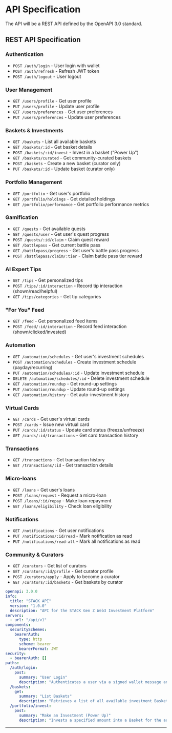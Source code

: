 # **API Specification**

The API will be a REST API defined by the OpenAPI 3.0 standard.

## **REST API Specification**

### **Authentication**
- `POST /auth/login` - User login with wallet
- `POST /auth/refresh` - Refresh JWT token
- `POST /auth/logout` - User logout

### **User Management**
- `GET /users/profile` - Get user profile
- `PUT /users/profile` - Update user profile
- `GET /users/preferences` - Get user preferences
- `PUT /users/preferences` - Update user preferences

### **Baskets & Investments**
- `GET /baskets` - List all available baskets
- `GET /baskets/:id` - Get basket details
- `POST /baskets/:id/invest` - Invest in a basket ("Power Up")
- `GET /baskets/curated` - Get community-curated baskets
- `POST /baskets` - Create a new basket (curator only)
- `PUT /baskets/:id` - Update basket (curator only)

### **Portfolio Management**
- `GET /portfolio` - Get user's portfolio
- `GET /portfolio/holdings` - Get detailed holdings
- `GET /portfolio/performance` - Get portfolio performance metrics

### **Gamification**
- `GET /quests` - Get available quests
- `GET /quests/user` - Get user's quest progress
- `POST /quests/:id/claim` - Claim quest reward
- `GET /battlepass` - Get current battle pass
- `GET /battlepass/progress` - Get user's battle pass progress
- `POST /battlepass/claim/:tier` - Claim battle pass tier reward

### **AI Expert Tips**
- `GET /tips` - Get personalized tips
- `POST /tips/:id/interaction` - Record tip interaction (shown/read/helpful)
- `GET /tips/categories` - Get tip categories

### **"For You" Feed**
- `GET /feed` - Get personalized feed items
- `POST /feed/:id/interaction` - Record feed interaction (shown/clicked/invested)

### **Automation**
- `GET /automation/schedules` - Get user's investment schedules
- `POST /automation/schedules` - Create investment schedule (payday/recurring)
- `PUT /automation/schedules/:id` - Update investment schedule
- `DELETE /automation/schedules/:id` - Delete investment schedule
- `GET /automation/roundup` - Get round-up settings
- `PUT /automation/roundup` - Update round-up settings
- `GET /automation/history` - Get auto-investment history

### **Virtual Cards**
- `GET /cards` - Get user's virtual cards
- `POST /cards` - Issue new virtual card
- `PUT /cards/:id/status` - Update card status (freeze/unfreeze)
- `GET /cards/:id/transactions` - Get card transaction history

### **Transactions**
- `GET /transactions` - Get transaction history
- `GET /transactions/:id` - Get transaction details

### **Micro-loans**
- `GET /loans` - Get user's loans
- `POST /loans/request` - Request a micro-loan
- `POST /loans/:id/repay` - Make loan repayment
- `GET /loans/eligibility` - Check loan eligibility

### **Notifications**
- `GET /notifications` - Get user notifications
- `PUT /notifications/:id/read` - Mark notification as read
- `PUT /notifications/read-all` - Mark all notifications as read

### **Community & Curators**
- `GET /curators` - Get list of curators
- `GET /curators/:id/profile` - Get curator profile
- `POST /curators/apply` - Apply to become a curator
- `GET /curators/:id/baskets` - Get baskets by curator

```yaml
openapi: 3.0.0
info:
  title: "STACK API"
  version: "1.0.0"
  description: "API for the STACK Gen Z Web3 Investment Platform"
servers:
  - url: "/api/v1"
components:
  securitySchemes:
    bearerAuth:
      type: http
      scheme: bearer
      bearerFormat: JWT
security:
  - bearerAuth: []
paths:
  /auth/login:
    post:
      summary: "User Login"
      description: "Authenticates a user via a signed wallet message and returns a session JWT."
  /baskets:
    get:
      summary: "List Baskets"
      description: "Retrieves a list of all available investment Baskets."
  /portfolio/invest:
    post:
      summary: "Make an Investment (Power Up)"
      description: "Invests a specified amount into a Basket for the authenticated user."
```

-----
